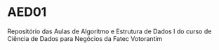 # AED01
Repositório das Aulas de Algoritmo e Estrutura de Dados I do curso de Ciência de Dados para Negócios da Fatec Votorantim
